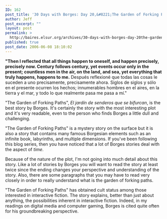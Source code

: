 ```yaml
---
ID: 162
post_title: '30 Days with Borges: Day 20,&#8221;The Garden of Forking Paths&#8221;'
author: Jeff
post_excerpt: ""
layout: post
permalink: >
  http://baires.elsur.org/archives/30-days-with-borges-day-20the-garden-of-forking-paths/
published: true
post_date: 2006-06-08 18:10:02
---
```

<b>"Then I reflected that all things happen to oneself, and happen precisely, precisely now. Century follows century, yet events occur only in the present; countless men in the air, on the land, and sea, yet everything that truly happens, happens to me.</b>   Después reflexioné que todas las cosas le suceden a uno precisamente, precisamente ahora. Siglos de siglos y sólo en el presente ocurren los hechos; innumerables hombres en el aires, en la tierra y el mar, y todo lo que realmente pasa me pasa a mí." 

"The Garden of Forking Paths", <em>El jardín de senderos que se bifurcan</em>,  is   the best story by Borges.  It's certainly the story with the most interesting plot and it's very readable, even to the person who finds Borges a little dull and challenging. 

"The Garden of Forking Paths" is a mystery story on the surface but it is also a story   that contains many famous Borgesian elements such as an infinite book, labyrinths, and multiple dimensions.   If you've been following this blog series, then you have noticed that a lot of Borges stories deal with the aspect of <em>time</em>. 

Because of the nature of the plot, I'm not going into much detail about this story. Like a lot of stories by Borges you will want to read the story at least twice since the ending changes your perspective and understanding of the story. Also, there are some paragraphs that you may have to read very closely in order to really understand what is the garden of forking paths. 

"The Garden of Forking Paths" has obtained cult status among those interested in interactive fiction. The story explains, better than just about anything, the possibilities inherent in interactive fiction.  Indeed, in my readings on digital media and computer gaming, Borges is cited quite often for his groundbreaking perspective.
